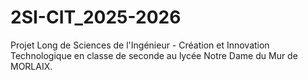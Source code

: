 # 2SI-CIT_2025-2026
Projet Long de Sciences de l'Ingénieur - Création et Innovation Technologique en classe de seconde au lycée Notre Dame du Mur de MORLAIX.

